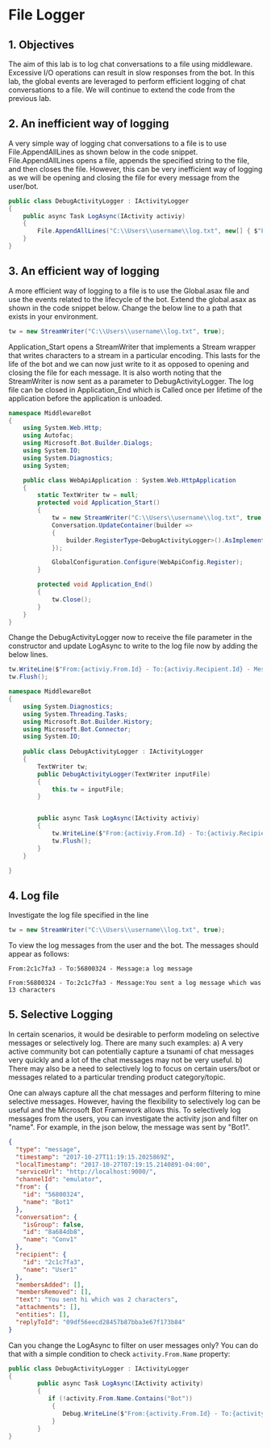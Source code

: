 # File Logger

## 1.	Objectives

The aim of this lab is to log chat conversations to a file using middleware. Excessive I/O operations can result in slow responses from the bot. In this lab, the global events are leveraged to perform efficient logging of chat conversations to a file. We will continue to extend the code from the previous lab.

## 2. An inefficient way of logging

A very simple way of logging chat conversations to a file is to use File.AppendAllLines as shown below in the code snippet. File.AppendAllLines opens a file, appends the specified string to the file, and then closes the file. However, this can be very inefficient way of logging as we will be opening and closing the file for every message from the user/bot.

````C#
public class DebugActivityLogger : IActivityLogger
{
    public async Task LogAsync(IActivity activiy)
    {
        File.AppendAllLines("C:\\Users\\username\\log.txt", new[] { $"From:{activiy.From.Id} - To:{activiy.Recipient.Id} - Message:{activiy.AsMessageActivity().Text}" });
    }
}
````

## 3.	An efficient way of logging

A more efficient way of logging to a file is to use the Global.asax file and use the events related to the lifecycle of the bot. Extend the global.asax as shown in the code snippet below. Change the below line to a path that exists in your environment.

````C# 
tw = new StreamWriter("C:\\Users\\username\\log.txt", true);
````

Application_Start opens a StreamWriter that implements a Stream wrapper that writes characters to a stream in a particular encoding. This lasts for the life of the bot and we can now just write to it as opposed to opening and closing the file for each message. It is also worth noting that the StreamWriter is now sent as a parameter to DebugActivityLogger. The log file can be closed in Application_End which is Called once per lifetime of the application before the application is unloaded.

````C#
namespace MiddlewareBot
{
    using System.Web.Http;
    using Autofac;
    using Microsoft.Bot.Builder.Dialogs;
    using System.IO;
    using System.Diagnostics;
    using System;

    public class WebApiApplication : System.Web.HttpApplication
    {
        static TextWriter tw = null;
        protected void Application_Start()
        {
            tw = new StreamWriter("C:\\Users\\username\\log.txt", true);
            Conversation.UpdateContainer(builder =>
            {
                builder.RegisterType<DebugActivityLogger>().AsImplementedInterfaces().InstancePerDependency().WithParameter("inputFile", tw);
            });

            GlobalConfiguration.Configure(WebApiConfig.Register);
        }

        protected void Application_End()
        {
            tw.Close();
        }
    }
}
````

Change the DebugActivityLogger now to receive the file parameter in the constructor and update LogAsync to write to the log file now by adding the below lines.

````C#
tw.WriteLine($"From:{activiy.From.Id} - To:{activiy.Recipient.Id} - Message:{activiy.AsMessageActivity().Text}", true);
tw.Flush();
````

````C#
namespace MiddlewareBot
{
    using System.Diagnostics;
    using System.Threading.Tasks;
    using Microsoft.Bot.Builder.History;
    using Microsoft.Bot.Connector;
    using System.IO;
    
    public class DebugActivityLogger : IActivityLogger
    {
        TextWriter tw;
        public DebugActivityLogger(TextWriter inputFile)
        {
            this.tw = inputFile;
        }


        public async Task LogAsync(IActivity activiy)
        {
            tw.WriteLine($"From:{activiy.From.Id} - To:{activiy.Recipient.Id} - Message:{activiy.AsMessageActivity().Text}", true);
            tw.Flush();
        }
    }

}
````

## 4. Log file

Investigate the log file specified in the line

````C# 
tw = new StreamWriter("C:\\Users\\username\\log.txt", true);
````

To view the log messages from the user and the bot. The messages should appear as follows:

````From:2c1c7fa3 - To:56800324 - Message:a log message````

````From:56800324 - To:2c1c7fa3 - Message:You sent a log message which was 13 characters````

## 5. Selective Logging

In certain scenarios, it would be desirable to perform modeling on selective messages or selectively log. There are many such examples: a) A very active community bot can potentially capture a tsunami of chat messages very quickly and a lot of the chat messages may not be very useful. b) There may also be a need to selectively log to focus on certain users/bot or messages related to a particular trending product category/topic.

One can always capture all the chat messages and perform filtering to mine selective messages. However, having the flexibility to selectively log can be useful and the Microsoft Bot Framework allows this. To selectively log messages from the users, you can investigate the activity json and filter on "name". For example, in the json below, the message was sent by "Bot1".

```json
{
  "type": "message",
  "timestamp": "2017-10-27T11:19:15.2025869Z",
  "localTimestamp": "2017-10-27T07:19:15.2140891-04:00",
  "serviceUrl": "http://localhost:9000/",
  "channelId": "emulator",
  "from": {
    "id": "56800324",
    "name": "Bot1"
  },
  "conversation": {
    "isGroup": false,
    "id": "8a684db8",
    "name": "Conv1"
  },
  "recipient": {
    "id": "2c1c7fa3",
    "name": "User1"
  },
  "membersAdded": [],
  "membersRemoved": [],
  "text": "You sent hi which was 2 characters",
  "attachments": [],
  "entities": [],
  "replyToId": "09df56eecd28457b87bba3e67f173b84"
}
```
Can you change the LogAsync to filter on user messages only? You can do that with a simple condition to check ````activity.From.Name```` property:

````C#
public class DebugActivityLogger : IActivityLogger
{
        public async Task LogAsync(IActivity activity)
        {
           if (!activity.From.Name.Contains("Bot"))
            {
               Debug.WriteLine($"From:{activity.From.Id} - To:{activity.Recipient.Id} - Message:{activity.AsMessageActivity()?.Text}");
            }
        }
}
````